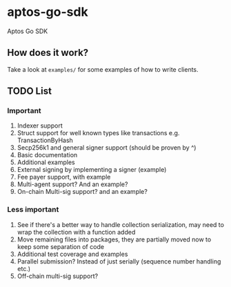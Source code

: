 # aptos-go-sdk

Aptos Go SDK

## How does it work?

Take a look at `examples/` for some examples of how to write clients.

## TODO List

### Important

1. Indexer support
2. Struct support for well known types like transactions e.g. TransactionByHash
3. Secp256k1 and general signer support (should be proven by ^)
4. Basic documentation
5. Additional examples
6. External signing by implementing a signer (example)
7. Fee payer support, with example
8. Multi-agent support? And an example?
9. On-chain Multi-sig support? and an example?

### Less important

1. See if there's a better way to handle collection serialization, may need to wrap the collection with a function added
2. Move remaining files into packages, they are partially moved now to keep some separation of code
3. Additional test coverage and examples
4. Parallel submission? Instead of just serially (sequence number handling etc.)
5. Off-chain multi-sig support?
